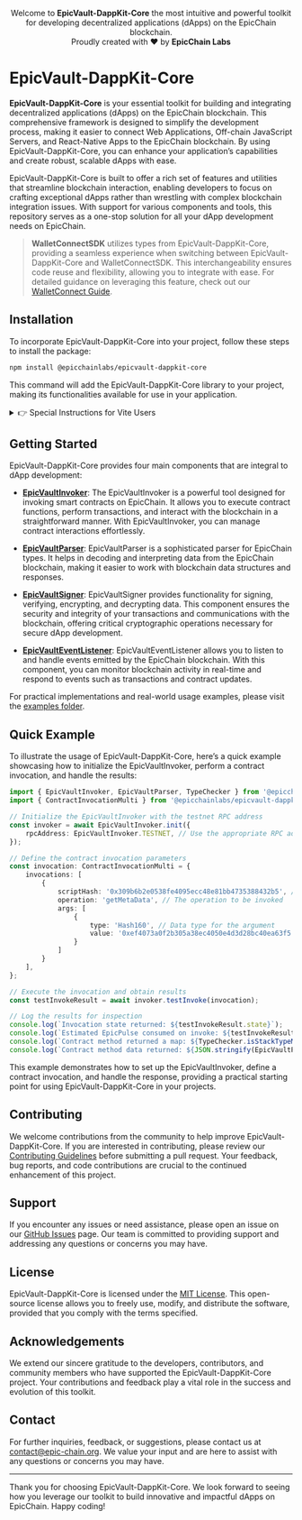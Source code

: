 
<p align="center">
  Welcome to <b>EpicVault-DappKit-Core</b> the most intuitive and powerful toolkit for developing decentralized applications (dApps) on the EpicChain blockchain.
  <br/> Proudly created with ❤ by <b>EpicChain Labs</b>
</p>

# EpicVault-DappKit-Core

**EpicVault-DappKit-Core** is your essential toolkit for building and integrating decentralized applications (dApps) on the EpicChain blockchain. This comprehensive framework is designed to simplify the development process, making it easier to connect Web Applications, Off-chain JavaScript Servers, and React-Native Apps to the EpicChain blockchain. By using EpicVault-DappKit-Core, you can enhance your application’s capabilities and create robust, scalable dApps with ease.

EpicVault-DappKit-Core is built to offer a rich set of features and utilities that streamline blockchain interaction, enabling developers to focus on crafting exceptional dApps rather than wrestling with complex blockchain integration issues. With support for various components and tools, this repository serves as a one-stop solution for all your dApp development needs on EpicChain.

> **WalletConnectSDK** utilizes types from EpicVault-DappKit-Core, providing a seamless experience when switching between EpicVault-DappKit-Core and WalletConnectSDK. This interchangeability ensures code reuse and flexibility, allowing you to integrate with ease. For detailed guidance on leveraging this feature, check out our [WalletConnect Guide](https://github.com/epicchainlabs/epicvault-dappkit-core/blob/main/packages/epicvault-dappkit-core/WALLET-CONNECT.md).

## Installation

To incorporate EpicVault-DappKit-Core into your project, follow these steps to install the package:

```sh
npm install @epicchainlabs/epicvault-dappkit-core
```

This command will add the EpicVault-DappKit-Core library to your project, making its functionalities available for use in your application.

<details>
<summary>👉 Special Instructions for Vite Users</summary>

If you are using Vite as your build tool, you will need to configure certain global values in your `vite.config.ts` file to ensure compatibility. Update your Vite configuration as shown below:

```ts
import { defineConfig } from 'vite';

export default defineConfig({
    // Your existing configuration settings
    define: {
        global: 'globalThis', // Required to replace the global object
        process: {
            version: 'globalThis' // Define process.version to avoid errors
        }
        // Additional configurations as needed...
    },
});
```

This configuration adjustment ensures that global variables are properly recognized, which is essential for the smooth operation of EpicVault-DappKit-Core with Vite.
</details>

## Getting Started

EpicVault-DappKit-Core provides four main components that are integral to dApp development:

- **[EpicVaultInvoker](https://github.com/epicchainlabs/epicvault-dappkit-core/blob/main/packages/epicvault-dappkit-core/EPICVAULT-INVOKER.md)**: The EpicVaultInvoker is a powerful tool designed for invoking smart contracts on EpicChain. It allows you to execute contract functions, perform transactions, and interact with the blockchain in a straightforward manner. With EpicVaultInvoker, you can manage contract interactions effortlessly.

- **[EpicVaultParser](https://github.com/epicchainlabs/epicvault-dappkit-core/blob/main/packages/epicvault-dappkit-core/EPICVAULT-PARSER.md)**: EpicVaultParser is a sophisticated parser for EpicChain types. It helps in decoding and interpreting data from the EpicChain blockchain, making it easier to work with blockchain data structures and responses.

- **[EpicVaultSigner](https://github.com/epicchainlabs/epicvault-dappkit-core/blob/main/packages/epicvault-dappkit-core/EPICVAULT-SIGNER.md)**: EpicVaultSigner provides functionality for signing, verifying, encrypting, and decrypting data. This component ensures the security and integrity of your transactions and communications with the blockchain, offering critical cryptographic operations necessary for secure dApp development.

- **[EpicVaultEventListener](https://github.com/epicchainlabs/epicvault-dappkit-core/blob/main/packages/epicvault-dappkit-core/EPICVAULT-EVENT-LISTENER.md)**: EpicVaultEventListener allows you to listen to and handle events emitted by the EpicChain blockchain. With this component, you can monitor blockchain activity in real-time and respond to events such as transactions and contract updates.

For practical implementations and real-world usage examples, please visit the [examples folder](https://github.com/epicchainlabs/epicvault-dappkit-core/blob/main/packages/epicvault-dappkit-core/examples).

## Quick Example

To illustrate the usage of EpicVault-DappKit-Core, here’s a quick example showcasing how to initialize the EpicVaultInvoker, perform a contract invocation, and handle the results:

```ts
import { EpicVaultInvoker, EpicVaultParser, TypeChecker } from '@epicchainlabs/epicvault-dappkit-core';
import { ContractInvocationMulti } from '@epicchainlabs/epicvault-dappkit-core-types';

// Initialize the EpicVaultInvoker with the testnet RPC address
const invoker = await EpicVaultInvoker.init({
    rpcAddress: EpicVaultInvoker.TESTNET, // Use the appropriate RPC address for your network
});

// Define the contract invocation parameters
const invocation: ContractInvocationMulti = {
    invocations: [
        {
            scriptHash: '0x309b6b2e0538fe4095ecc48e81bb4735388432b5', // Replace with your contract’s script hash
            operation: 'getMetaData', // The operation to be invoked
            args: [
                {
                    type: 'Hash160', // Data type for the argument
                    value: '0xef4073a0f2b305a38ec4050e4d3d28bc40ea63f5' // Argument value
                }
            ]
        }
    ],
};

// Execute the invocation and obtain results
const testInvokeResult = await invoker.testInvoke(invocation);

// Log the results for inspection
console.log(`Invocation state returned: ${testInvokeResult.state}`);
console.log(`Estimated EpicPulse consumed on invoke: ${testInvokeResult.epicpulseconsumed} EpicPulse`); // testInvoke does not consume real EpicPulse
console.log(`Contract method returned a map: ${TypeChecker.isStackTypeMap(testInvokeResult.stack[0])}`);
console.log(`Contract method data returned: ${JSON.stringify(EpicVaultParser.parseRpcResponse(testInvokeResult.stack[0]), null, 2)}`);
```

This example demonstrates how to set up the EpicVaultInvoker, define a contract invocation, and handle the response, providing a practical starting point for using EpicVault-DappKit-Core in your projects.

## Contributing

We welcome contributions from the community to help improve EpicVault-DappKit-Core. If you are interested in contributing, please review our [Contributing Guidelines](CONTRIBUTING.md) before submitting a pull request. Your feedback, bug reports, and code contributions are crucial to the continued enhancement of this project.

## Support

If you encounter any issues or need assistance, please open an issue on our [GitHub Issues](https://github.com/epicchainlabs/epicvault-dappkit-core/issues) page. Our team is committed to providing support and addressing any questions or concerns you may have.

## License

EpicVault-DappKit-Core is licensed under the [MIT License](LICENSE). This open-source license allows you to freely use, modify, and distribute the software, provided that you comply with the terms specified.

## Acknowledgements

We extend our sincere gratitude to the developers, contributors, and community members who have supported the EpicVault-DappKit-Core project. Your contributions and feedback play a vital role in the success and evolution of this toolkit.

## Contact

For further inquiries, feedback, or suggestions, please contact us at [contact@epic-chain.org](mailto:contact@epic-chain.org). We value your input and are here to assist with any questions or concerns you may have.

---

Thank you for choosing EpicVault-DappKit-Core. We look forward to seeing how you leverage our toolkit to build innovative and impactful dApps on EpicChain. Happy coding!